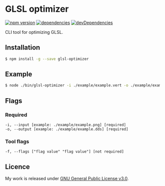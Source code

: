 # GLSL optimizer

[![npm version](https://badge.fury.io/js/glsl-optimizer.svg)](https://badge.fury.io/js/glsl-optimizer)
[![dependencies](https://david-dm.org/timvanscherpenzeel/glsl-optimizer.svg)](https://david-dm.org/timvanscherpenzeel/glsl-optimizer)
[![devDependencies](https://david-dm.org/timvanscherpenzeel/glsl-optimizer/dev-status.svg)](https://david-dm.org/timvanscherpenzeel/glsl-optimizer#info=devDependencies)

CLI tool for optimizing GLSL.

## Installation

```sh
$ npm install -g --save glsl-optimizer
```

## Example

```sh
$ node ./bin/glsl-optimizer -i ./example/example.vert -o ./example/example.min.vert
```

## Flags

### Required
	-i, --input [example: ./example/example.png] [required]
	-o, --output [example: ./example/example.dds] [required]

### Tool flags
	-f, --flags ["flag value" "flag value"] [not required]

## Licence

My work is released under [GNU General Public License v3.0](https://raw.githubusercontent.com/TimvanScherpenzeel/glsl-optimizer/master/LICENSE).
